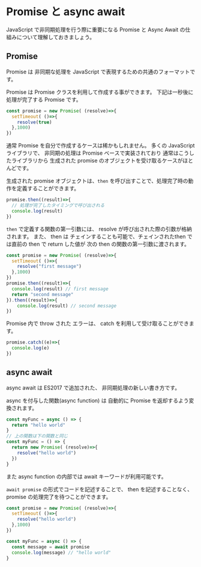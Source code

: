 # Promise と async await

JavaScript で非同期処理を行う際に重要になる Promise と Async Await の仕組みについて理解しておきましょう。

## Promise

Promise は 非同期な処理を JavaScript で表現するための共通のフォーマットです。

Promise は Promise クラスを利用して作成する事ができます。
下記は一秒後に処理が完了する Promise です。

```js 
const promise = new Promise( (resolve)=>{
  setTimeout( ()=>{
    resolve(true)
  },1000)
})
```

通常 Promise を自分で作成するケースは稀かもしれません。
多くの JavaScript ライブラリで、 非同期の処理は Promise ベースで実装されており 
通常はこうしたライブラリから 生成された promise のオブジェクトを受け取るケースがほとんどです。

生成された promise オブジェクトは、`then` を呼び出すことで、処理完了時の動作を定義することができます。

```js
promise.then((result)=>{
  // 処理が完了したタイミングで呼び出される
  console.log(result)
})
```

`then` で定義する関数の第一引数には、 resolve が呼び出された際の引数が格納されます。
また、 then は チェインすることも可能で、チェインされたthen では直前の then で return した値が
次の then の関数の第一引数に渡されます。

```js
const promise = new Promise( (resolve)=>{
  setTimeout( ()=>{
    resolve("first message")
  },1000)
})
promise.then((result)=>{
  console.log(result) // first message
  return "second message" 
}).then((result)=>{
    console.log(result) // second message
})
```

Promise 内で throw された エラーは、 catch を利用して受け取ることができます。

```js
promise.catch((e)=>{
  console.log(e)
})
```

## async await 

async await は ES2017 で追加された、 非同期処理の新しい書き方です。

async を付与した関数(async function) は 自動的に Promise を返却するよう変換されます。

```js
const myFunc = async () => {
  return "hello world"
}
// 上の関数は下の関数と同じ
const myFunc = () => {
  return new Promise( (resolve)=>{
    resolve("hello world")
  })
}
```

また async function の内部では await キーワードが利用可能です。

`await promise` の形式でコードを記述することで、 then を記述することなく、 
promise の処理完了を待つことができます。

```js
const promise = new Promise( (resolve)=>{
  setTimeout( ()=>{
    resolve("hello world")
  },1000)
})

const myFunc = async () => {
  const message = await promise
  console.log(message) // "hello world"
}
```
